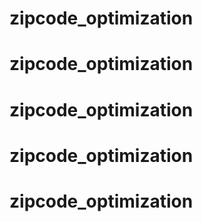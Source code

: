 # zipcode_optimization
# zipcode_optimization
# zipcode_optimization
# zipcode_optimization
# zipcode_optimization
